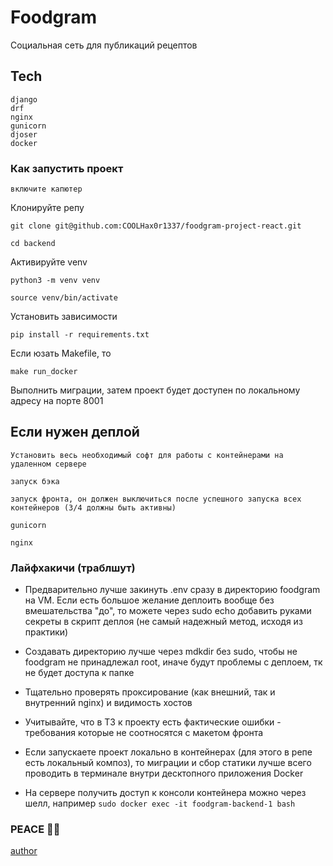 # Foodgram
Социальная сеть для публикаций рецептов
## Tech
```
django
drf
nginx
gunicorn
djoser
docker
```
### Как запустить проект
```
включите капютер
```
Клонируйте репу
```
git clone git@github.com:COOLHax0r1337/foodgram-project-react.git
```
```
cd backend
```
Активируйте venv
```
python3 -m venv venv
``` 
```
source venv/bin/activate
```
Установить зависимости 
```
pip install -r requirements.txt
```
Если юзать Makefile, то
```
make run_docker
```
Выполнить миграции, затем проект будет доступен по локальному адресу на порте 8001
## Если нужен деплой
```
Установить весь необходимый софт для работы с контейнерами на удаленном сервере
```
```
запуск бэка
```
```
запуск фронта, он должен выключиться после успешного запуска всех контейнеров (3/4 должны быть активны)
```
```
gunicorn
```
```
nginx
```

### Лайфхакичи (траблшут)

- Предварительно лучше закинуть .env сразу в директорию foodgram на VM. Если есть большое желание деплоить вообще без вмешательства "до", то можете через sudo echo добавить руками секреты в скрипт деплоя (не самый надежный метод, исходя из практики)

- Создавать директорию лучше через mdkdir без sudo, чтобы не foodgram не принадлежал root, иначе будут проблемы с деплоем, тк не будет доступа к папке

- Тщательно проверять проксирование (как внешний, так и внутренний nginx) и видимость хостов

- Учитывайте, что в ТЗ к проекту есть фактические ошибки - требования которые не соотносятся с макетом фронта

- Если запускаете проект локально в контейнерах (для этого в репе есть локальный композ), то миграции и сбор статики лучше всего проводить в терминале внутри десктопного приложения Docker

- На сервере получить доступ к консоли контейнера можно через шелл, например ``` sudo docker exec -it foodgram-backend-1 bash ```


### PEACE ✌🏻

[author](https://github.com/COOLHax0r1337)
